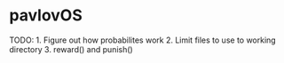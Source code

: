 # pavlovOS

TODO:
	1. Figure out how probabilites work
	2. Limit files to use to working directory
	3. reward() and punish()
